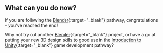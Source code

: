 ## What can you do now?

If you are following the [Blender](https://projects.raspberrypi.org/en/pathways/blender-basics){:target="_blank"} pathway, congratulations - you've reached the end! 


Why not try out another [Blender](https://projects.raspberrypi.org/en/projects?software%5B%5D=blender){:target="_blank"} project, or have a go at putting your new 3D design skills to good use in the [Introduction to Unity](https://projects.raspberrypi.org/en/pathways/unity-intro){:target="_blank"} game development pathway?